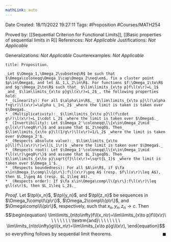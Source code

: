 ```yaml
---
mathLink: auto
---
```


<div class="topSpace"></div>

Date Created: 18/11/2022 19:27:11
Tags: #Proposition #Courses/MATH254

Proved by: [[Sequential Criterion for Functional Limits]], [[Basic properties of sequential limits in R]]
References: _Not Applicable_
Justifications: _Not Applicable_

Generalizations: _Not Applicable_
Counterexamples: _Not Applicable_

``` ad-Proposition
title: Proposition.

_Let $\Omega_1,\Omega_2\subseteq\R$ be such that $\Omega\coloneqq\Omega_1\cap\Omega_2\neq\em$, fix a cluster point $p\in\Omega$, and let $L_1,L_2\in\R$. For functions $f:\Omega_1\to\R$ and $g:\Omega_2\to\R$ such that_ $\lim\limits_{x\to p}f\l(x\r)=L_1$ _and_ $\lim\limits_{x\to p}g\l(x\r)=L_2$_, the following properties hold:_
* _(Linearity): For all $\alpha\in\R$,_ $\lim\limits_{x\to p}\l(\alpha f+g\r)\l(x\r)=\alpha L_1+L_2$ _where the limit is taken is taken over $\Omega$._
* _(Multiplicativity):_ $\lim\limits_{x\to p}\l(f\cdot g\r)\l(x\r)=L_1\cdot L_2$ _where the limit is taken over $\Omega$._
* _(Invertibility): Let $\Omega_2'\coloneqq\l\{x\in\Omega_2\mid g\l(x\r)\neq0\r\}$ and assume that $L_2\neq0$. Then_ $\lim\limits_{x\to p}\l(1/g\r)\l(x\r)=1/L_2$ _where the limit is taken over $\Omega_2'$._
* _(Respects absolute value):_ $\lim\limits_{x\to p}\l|f\l(x\r)\r|=\l|L_1\r|$ _where the limit is taken over $\Omega$._
* _(Respects root): Let $\Omega_1'\coloneqq\l\{x\in\Omega_1\mid f\l(x\r)\geq0\r\}$ and assume that $L_1\geq0$. Then_ $\lim\limits_{x\to p}\sqrt{f}\l(x\r)=\sqrt{L_1}$ _where the limit is taken over $\Omega_1'$._
* _(Respects boundedness): For all $A\in\R$, if $\fa x\in\Omega_1\comp\l\{p\r\}:f\l(x\r)\geq A$ (resp. $f\l(x\r)\leq A$), then $L_1\geq A$ (resp. $L_1\leq A$)._
* _(Respects order): If $\fa x\in\Omega\comp\l\{p\r\}:f\l(x\r)\leq g\l(x\r)$, then $L_1\leq L_2$._

```

_Proof_. Let $\tpl{x_n}$, $\tpl{y_n}$, and $\tpl{z_n}$ be sequences in $\Omega_1\comp\l\{p\r\}$, $\Omega_2\comp\l\{p\r\}$, and $\Omega\comp\l\{p\r\}$, respectively, such that $x_n,y_n,z_n\to c$. Then
$$\begin{equation}
    \lim\limits_{n\to\infty}f\l(x_n\r)=\lim\limits_{x\to p}f\l(x\r)\ \ \ \ \ \ \ \ \textrm{and}\ \ \ \ \ \ \ \ \lim\limits_{n\to\infty}g\l(x_n\r)=\lim\limits_{x\to p}g\l(x\r),
\end{equation}$$
so everything follows by sequential limit theorems.<span style="float:right;">$\blacksquare$</span>
